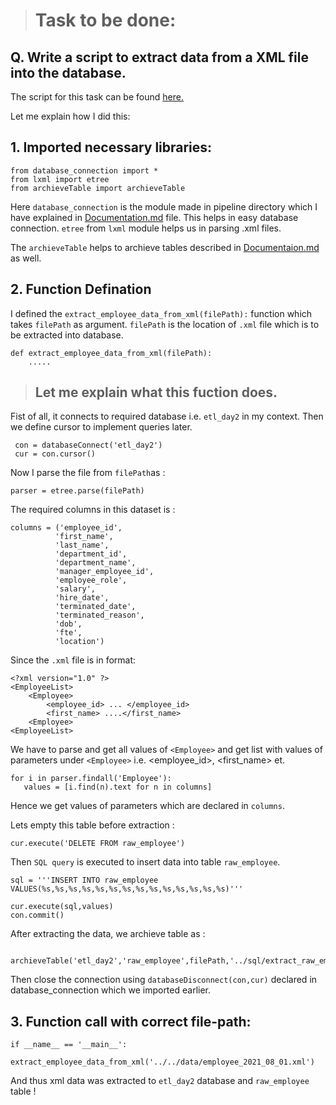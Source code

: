 > # Task to be done:
## Q. Write a script to extract data from a XML file into the database.

The script for this task can be found [here.](https://github.com/Saphall/Leapfrog_Data-Engineering_Assignments/blob/Day3_Assignment/Week3/Day2/src/pipeline/extract_employee_data_from_xml.py)

Let me explain how I did this:

## 1. Imported necessary libraries:
```
from database_connection import *
from lxml import etree
from archieveTable import archieveTable
```
Here `database_connection` is the module made in pipeline directory which I have explained in [Documentation.md](https://github.com/Saphall/Leapfrog_Data-Engineering_Assignments/blob/Day3_Assignment/Week3/Day2/docs/Documentation.md) file. This helps in easy database connection.
`etree` from `lxml` module helps us in parsing .xml files.

The `archieveTable` helps to archieve tables described in [Documentaion.md](https://github.com/Saphall/Leapfrog_Data-Engineering_Assignments/blob/Day3_Assignment/Week3/Day2/docs/Documentation.md) as well.

## 2. Function Defination 
I defined the `extract_employee_data_from_xml(filePath):` function which takes `filePath` as argument. `filePath` is the location of `.xml` file which is to be extracted into database.
```
def extract_employee_data_from_xml(filePath):
    .....
```
> ## Let me explain what this fuction does.

Fist of all, it connects to required database i.e. `etl_day2` in my context. Then we define cursor to implement queries later.
```
 con = databaseConnect('etl_day2')
 cur = con.cursor()
```

Now I parse the file from `filePath`as :
```
parser = etree.parse(filePath)
```

The required columns in this dataset is :
```
columns = ('employee_id',
          'first_name',
          'last_name',
          'department_id',
          'department_name',
          'manager_employee_id',
          'employee_role',
          'salary',
          'hire_date',
          'terminated_date',
          'terminated_reason',
          'dob',
          'fte',
          'location')
```

Since the `.xml` file is in format:
```
<?xml version="1.0" ?>
<EmployeeList>
	<Employee>
		<employee_id> ... </employee_id>
		<first_name> ....</first_name>
	<Employee>
<EmployeeList>
```

We have to parse and get all values of `<Employee>` and get list with values of parameters under `<Employee>` i.e. <employee_id>, <first_name> et.
```
for i in parser.findall('Employee'):
   values = [i.find(n).text for n in columns]
```
Hence we get values of parameters which are declared in `columns`.


Lets empty this table before extraction :
```
cur.execute('DELETE FROM raw_employee')
```

Then `SQL query` is executed to insert data into table `raw_employee`.
```
sql = '''INSERT INTO raw_employee VALUES(%s,%s,%s,%s,%s,%s,%s,%s,%s,%s,%s,%s,%s,%s)'''

cur.execute(sql,values)
con.commit()
```

After extracting the data, we archieve table as :
```
 archieveTable('etl_day2','raw_employee',filePath,'../sql/extract_raw_employee_archieve.sql')
 ```


Then close the connection using `databaseDisconnect(con,cur)` declared in database_connection which we imported earlier.

## 3. Function call with correct file-path:
```
if __name__ == '__main__':
    extract_employee_data_from_xml('../../data/employee_2021_08_01.xml')
```
And thus xml data was extracted to `etl_day2` database and `raw_employee` table !




